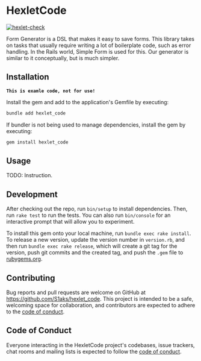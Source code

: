 # HexletCode
[![hexlet-check](https://github.com/S1aks/rails-project-63/actions/workflows/hexlet-check.yml/badge.svg)](https://github.com/S1aks/rails-project-63/actions/workflows/hexlet-check.yml)

Form Generator is a DSL that makes it easy to save forms. This library takes on tasks that usually require writing a lot of boilerplate code, such as error handling. In the Rails world, Simple Form is used for this. Our generator is similar to it conceptually, but is much simpler.

## Installation

**`This is examle code, not for use!`**

Install the gem and add to the application's Gemfile by executing:

```bash
bundle add hexlet_code
```

If bundler is not being used to manage dependencies, install the gem by executing:

```bash
gem install hexlet_code
```

## Usage

TODO: Instruction.

## Development

After checking out the repo, run `bin/setup` to install dependencies. Then, run `rake test` to run the tests. You can also run `bin/console` for an interactive prompt that will allow you to experiment.

To install this gem onto your local machine, run `bundle exec rake install`. To release a new version, update the version number in `version.rb`, and then run `bundle exec rake release`, which will create a git tag for the version, push git commits and the created tag, and push the `.gem` file to [rubygems.org](https://rubygems.org).

## Contributing

Bug reports and pull requests are welcome on GitHub at https://github.com/S1aks/hexlet_code. This project is intended to be a safe, welcoming space for collaboration, and contributors are expected to adhere to the [code of conduct](https://github.com/S1aks/hexlet_code/blob/master/CODE_OF_CONDUCT.md).

## Code of Conduct

Everyone interacting in the HexletCode project's codebases, issue trackers, chat rooms and mailing lists is expected to follow the [code of conduct](https://github.com/S1aks/hexlet_code/blob/master/CODE_OF_CONDUCT.md).
